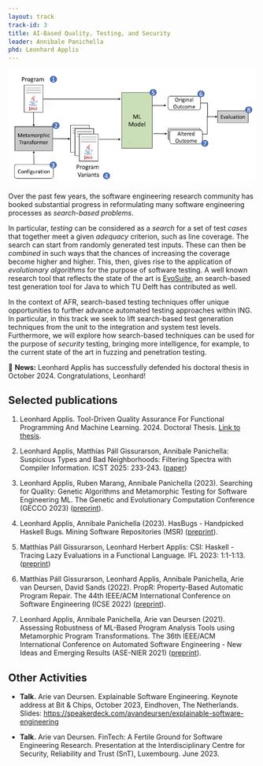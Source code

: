 ```yaml
---
layout: track
track-id: 3
title: AI-Based Quality, Testing, and Security
leader: Annibale Panichella
phd: Leonhard Applis
---
```


![](../img/lampion.png)

Over the past few years, the software engineering research community has booked substantial progress in reformulating many software engineering processes as _search-based problems_. 

In particular, _testing_ can be considered as a _search_ for a set of test _cases_ that together meet a given _adequacy_ criterion, such as line coverage.
The search can start from randomly generated test inputs. These can then be _combined_ in such ways that the chances of increasing the coverage become higher and higher. This, then, gives rise to the application of _evolutionary algorithms_ for the purpose of software testing.
A well known research tool that reflects the state of the art is [EvoSuite](https://evosuite.org), an search-based test generation tool for Java to which TU Delft has contributed as well.

In the context of AFR, search-based testing techniques offer unique opportunities to further advance automated testing approaches within ING.
In particular, in this track we seek to lift search-based test generation techniques from the unit to the integration and system test levels. Furthermore, we will explore how search-based techniques can be used for the purpose of _security_ testing, bringing more intelligence, for example, to the current state of the art in fuzzing and penetration testing.

🔔 **News:** Leonhard Applis has successfully defended his doctoral thesis in October 2024. Congratulations, Leonhard!

## Selected publications

1. Leonhard Applis. Tool-Driven Quality Assurance For Functional Programming And Machine Learning. 2024. Doctoral Thesis. [Link to thesis](https://resolver.tudelft.nl/uuid:4d048249-e59d-4a82-9e11-714b2b25163f).

1. Leonhard Applis, Matthías Páll Gissurarson, Annibale Panichella:
Suspicious Types and Bad Neighborhoods: Filtering Spectra with Compiler Information. ICST 2025: 233-243. ([paper](https://research.tudelft.nl/en/publications/suspicious-types-and-bad-neighborhoods-filtering-spectra-with-com))

1. Leonhard Applis, Ruben Marang, Annibale Panichella (2023). Searching for Quality: Genetic Algorithms and Metamorphic Testing for Software Engineering ML. The Genetic and Evolutionary Computation Conference (GECCO 2023) ([preprint](https://research.tudelft.nl/en/publications/searching-for-quality-genetic-algorithms-and-metamorphic-testing-)).

1. Leonhard Applis, Annibale Panichella (2023). HasBugs - Handpicked Haskell Bugs. Mining Software Repositories (MSR) ([preprint](https://research.tudelft.nl/en/publications/hasbugs-handpicked-haskell-bugs)).

1. Matthías Páll Gissurarson, Leonhard Herbert Applis: CSI: Haskell - Tracing Lazy Evaluations in a Functional Language. IFL 2023: 1:1-1:13. ([preprint](https://research.tudelft.nl/en/publications/csi-haskell-tracing-lazy-evaluations-in-a-functional-language))

1. Matthías Páll Gissurarson, Leonhard Applis, Annibale Panichella, Arie van Deursen, David Sands (2022). PropR: Property-Based Automatic Program Repair. The 44th IEEE/ACM International Conference on Software Engineering (ICSE 2022)  ([preprint](https://research.tudelft.nl/en/publications/propr-property-based-automatic-program-repair)).

1. Leonhard Applis, Annibale Panichella, Arie van Deursen (2021). Assessing Robustness of ML-Based Program Analysis Tools using Metamorphic Program Transformations. The 36th IEEE/ACM International Conference on Automated Software Engineering - New Ideas and Emerging Results (ASE-NIER 2021) ([preprint](https://research.tudelft.nl/en/publications/assessing-robustness-of-ml-based-program-analysis-tools-using-met)).

## Other Activities

-   **Talk.** Arie van Deursen. Explainable Software Engineering. Keynote address at Bit & Chips, October 2023, Eindhoven, The Netherlands. Slides: <https://speakerdeck.com/avandeursen/explainable-software-engineering>

-   **Talk.** Arie van Deursen. FinTech: A Fertile Ground for Software Engineering Research. Presentation at the Interdisciplinary Centre for Security, Reliability and Trust (SnT), Luxembourg. June 2023.
